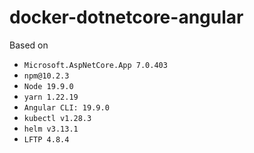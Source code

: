 # docker-dotnetcore-angular

Based on
- `Microsoft.AspNetCore.App 7.0.403`
- `npm@10.2.3`
- `Node 19.9.0`
- `yarn 1.22.19`
- `Angular CLI: 19.9.0`
- `kubectl v1.28.3`
- `helm v3.13.1`
- `LFTP 4.8.4`